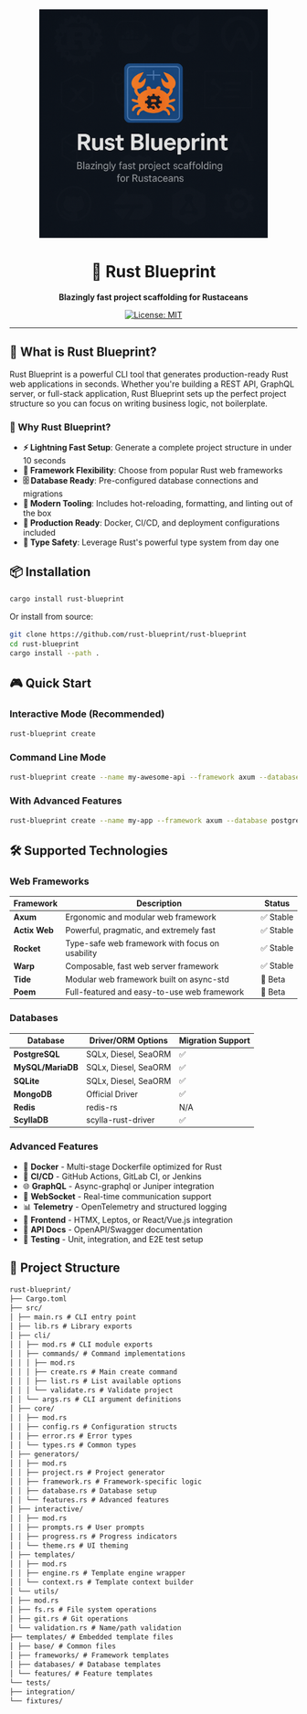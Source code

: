 <div align="center">
  <img src="https://github.com/pratik-codes/rust-blueprint/blob/main/public/blueprint-cover.png" alt="Rust Blueprint Logo" width="400"/>
  
  # 🦀 Rust Blueprint
  
  **Blazingly fast project scaffolding for Rustaceans**
  
  [![License: MIT](https://img.shields.io/badge/License-MIT-yellow.svg)](https://opensource.org/licenses/MIT)

</div>

---

## 🚀 What is Rust Blueprint?

Rust Blueprint is a powerful CLI tool that generates production-ready Rust web applications in seconds. Whether you're building a REST API, GraphQL server, or full-stack application, Rust Blueprint sets up the perfect project structure so you can focus on writing business logic, not boilerplate.

### 🎯 Why Rust Blueprint?

- **⚡ Lightning Fast Setup**: Generate a complete project structure in under 10 seconds
- **🔧 Framework Flexibility**: Choose from popular Rust web frameworks
- **🗄️ Database Ready**: Pre-configured database connections and migrations
- **🎨 Modern Tooling**: Includes hot-reloading, formatting, and linting out of the box
- **🐳 Production Ready**: Docker, CI/CD, and deployment configurations included
- **🦾 Type Safety**: Leverage Rust's powerful type system from day one

## 📦 Installation
```bash
cargo install rust-blueprint
```

Or install from source:

```bash
git clone https://github.com/rust-blueprint/rust-blueprint
cd rust-blueprint
cargo install --path .
```

## 🎮 Quick Start

### Interactive Mode (Recommended)

```bash
rust-blueprint create
```

### Command Line Mode

```bash
rust-blueprint create --name my-awesome-api --framework axum --database postgres
```

### With Advanced Features

```bash
rust-blueprint create --name my-app --framework axum --database postgres --features docker,github-actions
```

## 🛠️ Supported Technologies

### Web Frameworks

| Framework | Description | Status |
|-----------|-------------|---------|
| **Axum** | Ergonomic and modular web framework | ✅ Stable |
| **Actix Web** | Powerful, pragmatic, and extremely fast | ✅ Stable |
| **Rocket** | Type-safe web framework with focus on usability | ✅ Stable |
| **Warp** | Composable, fast web server framework | ✅ Stable |
| **Tide** | Modular web framework built on async-std | 🚧 Beta |
| **Poem** | Full-featured and easy-to-use web framework | 🚧 Beta |

### Databases

| Database | Driver/ORM Options | Migration Support |
|----------|-------------------|-------------------|
| **PostgreSQL** | SQLx, Diesel, SeaORM | ✅ |
| **MySQL/MariaDB** | SQLx, Diesel, SeaORM | ✅ |
| **SQLite** | SQLx, Diesel, SeaORM | ✅ |
| **MongoDB** | Official Driver | ✅ |
| **Redis** | redis-rs | N/A |
| **ScyllaDB** | scylla-rust-driver | ✅ |

### Advanced Features

- 🐳 **Docker** - Multi-stage Dockerfile optimized for Rust
- 🔄 **CI/CD** - GitHub Actions, GitLab CI, or Jenkins
- 🌐 **GraphQL** - Async-graphql or Juniper integration
- 🔌 **WebSocket** - Real-time communication support
- 📊 **Telemetry** - OpenTelemetry and structured logging
- 🎨 **Frontend** - HTMX, Leptos, or React/Vue.js integration
- 📝 **API Docs** - OpenAPI/Swagger documentation
- 🧪 **Testing** - Unit, integration, and E2E test setup

## 📸 Project Structure

```
rust-blueprint/
├── Cargo.toml
├── src/
│ ├── main.rs # CLI entry point
│ ├── lib.rs # Library exports
│ ├── cli/
│ │ ├── mod.rs # CLI module exports
│ │ ├── commands/ # Command implementations
│ │ │ ├── mod.rs
│ │ │ ├── create.rs # Main create command
│ │ │ ├── list.rs # List available options
│ │ │ └── validate.rs # Validate project
│ │ └── args.rs # CLI argument definitions
│ ├── core/
│ │ ├── mod.rs
│ │ ├── config.rs # Configuration structs
│ │ ├── error.rs # Error types
│ │ └── types.rs # Common types
│ ├── generators/
│ │ ├── mod.rs
│ │ ├── project.rs # Project generator
│ │ ├── framework.rs # Framework-specific logic
│ │ ├── database.rs # Database setup
│ │ └── features.rs # Advanced features
│ ├── interactive/
│ │ ├── mod.rs
│ │ ├── prompts.rs # User prompts
│ │ ├── progress.rs # Progress indicators
│ │ └── theme.rs # UI theming
│ ├── templates/
│ │ ├── mod.rs
│ │ ├── engine.rs # Template engine wrapper
│ │ └── context.rs # Template context builder
│ └── utils/
│ ├── mod.rs
│ ├── fs.rs # File system operations
│ ├── git.rs # Git operations
│ └── validation.rs # Name/path validation
├── templates/ # Embedded template files
│ ├── base/ # Common files
│ ├── frameworks/ # Framework templates
│ ├── databases/ # Database templates
│ └── features/ # Feature templates
└── tests/
├── integration/
└── fixtures/
```
